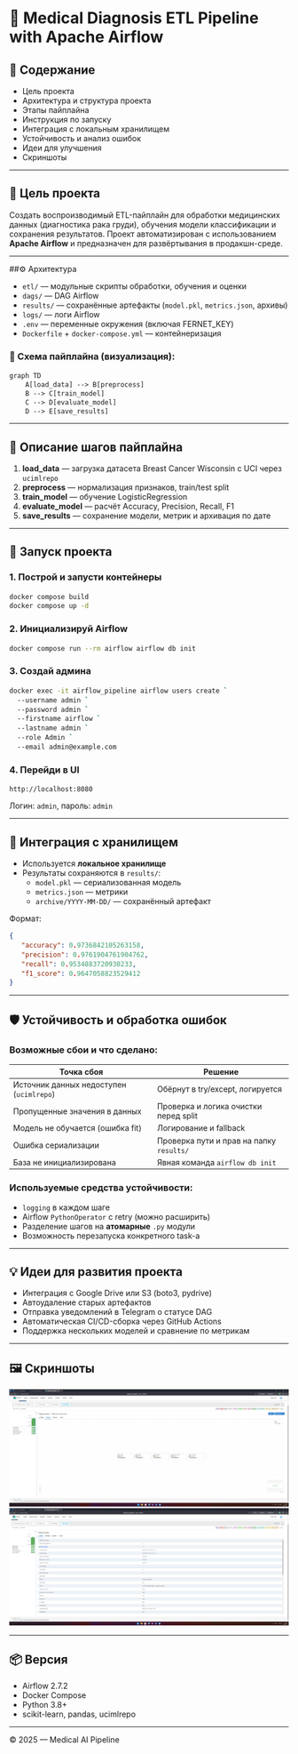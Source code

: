 # 🧠 Medical Diagnosis ETL Pipeline with Apache Airflow

## 📌 Содержание
- Цель проекта
- Архитектура и структура проекта
- Этапы пайплайна
- Инструкция по запуску
- Интеграция с локальным хранилищем
- Устойчивость и анализ ошибок
- Идеи для улучшения
- Скриншоты

---

## 🎯 Цель проекта

Создать воспроизводимый ETL-пайплайн для обработки медицинских данных (диагностика рака груди), обучения модели классификации и сохранения результатов. Проект автоматизирован с использованием **Apache Airflow** и предназначен для развёртывания в продакшн-среде.

---

##⚙️ Архитектура

- `etl/` — модульные скрипты обработки, обучения и оценки
- `dags/` — DAG Airflow
- `results/` — сохранённые артефакты (`model.pkl`, `metrics.json`, архивы)
- `logs/` — логи Airflow
- `.env` — переменные окружения (включая FERNET_KEY)
- `Dockerfile` + `docker-compose.yml` — контейнеризация

### 🔁 Схема пайплайна (визуализация):

```mermaid
graph TD
    A[load_data] --> B[preprocess]
    B --> C[train_model]
    C --> D[evaluate_model]
    D --> E[save_results]
```

---

## 🔄 Описание шагов пайплайна

1. **load_data** — загрузка датасета Breast Cancer Wisconsin с UCI через `ucimlrepo`
2. **preprocess** — нормализация признаков, train/test split
3. **train_model** — обучение LogisticRegression
4. **evaluate_model** — расчёт Accuracy, Precision, Recall, F1
5. **save_results** — сохранение модели, метрик и архивация по дате

---

## 🚀 Запуск проекта

### 1. Построй и запусти контейнеры
```bash
docker compose build
docker compose up -d
```

### 2. Инициализируй Airflow
```bash
docker compose run --rm airflow airflow db init
```

### 3. Создай админа
```bash
docker exec -it airflow_pipeline airflow users create `
  --username admin `
  --password admin `
  --firstname airflow `
  --lastname admin `
  --role Admin `
  --email admin@example.com
```

### 4. Перейди в UI
```
http://localhost:8080
```
Логин: `admin`, пароль: `admin`

---

## 💾 Интеграция с хранилищем

- Используется **локальное хранилище**
- Результаты сохраняются в `results/`:
  - `model.pkl` — сериализованная модель
  - `metrics.json` — метрики
  - `archive/YYYY-MM-DD/` — сохранённый артефакт

Формат:
```json
{
   "accuracy": 0.9736842105263158,
   "precision": 0.9761904761904762,
   "recall": 0.9534883720930233,
   "f1_score": 0.9647058823529412
}
```

---

## 🛡️ Устойчивость и обработка ошибок

### Возможные сбои и что сделано:
| Точка сбоя                                | Решение                                                    |
|-------------------------------------------|-------------------------------------------------------------|
| Источник данных недоступен (`ucimlrepo`)  | Обёрнут в try/except, логируется                           |
| Пропущенные значения в данных             | Проверка и логика очистки перед split                      |
| Модель не обучается (ошибка fit)          | Логирование и fallback                                     |
| Ошибка сериализации                       | Проверка пути и прав на папку `results/`                   |
| База не инициализирована                  | Явная команда `airflow db init`                            |

### Используемые средства устойчивости:
- `logging` в каждом шаге
- Airflow `PythonOperator` с retry (можно расширить)
- Разделение шагов на **атомарные** `.py` модули
- Возможность перезапуска конкретного task-а

---

## 💡 Идеи для развития проекта

- Интеграция с Google Drive или S3 (boto3, pydrive)
- Автоудаление старых артефактов
- Отправка уведомлений в Telegram о статусе DAG
- Автоматическая CI/CD-сборка через GitHub Actions
- Поддержка нескольких моделей и сравнение по метрикам

---

## 🖼️ Скриншоты

![DAG graph view](screenshots/dag_graph.png)
![Task success](screenshots/task_success.png)


---

## 📦 Версия
- Airflow 2.7.2
- Docker Compose
- Python 3.8+
- scikit-learn, pandas, ucimlrepo

---

© 2025 — Medical AI Pipeline
